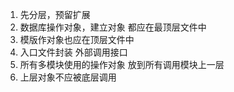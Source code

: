 1. 先分层，预留扩展
2. 数据库操作对象，建立对象 都应在最顶层文件中
3. 模版作对象也应在顶层文件中
4. 入口文件封装 外部调用接口
5. 所有多模块使用的操作对象 放到所有调用模块上一层
6. 上层对象不应被底层调用
